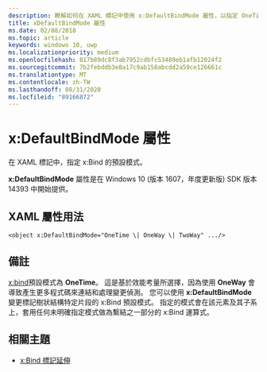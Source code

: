 ```yaml
---
description: 瞭解如何在 XAML 標記中使用 x:DefaultBindMode 屬性，以指定 OneTime 以外 x:Bind 的預設模式。
title: xDefaultBindMode 屬性
ms.date: 02/08/2018
ms.topic: article
keywords: windows 10, uwp
ms.localizationpriority: medium
ms.openlocfilehash: 817b89dc8f3ab7952cdbfc53489eb1afb12024f2
ms.sourcegitcommit: 7b2febddb3e8a17c9ab158abcdd2a59ce126661c
ms.translationtype: MT
ms.contentlocale: zh-TW
ms.lasthandoff: 08/31/2020
ms.locfileid: "89166872"
---
```

# <a name="xdefaultbindmode-attribute"></a>x:DefaultBindMode 屬性

在 XAML 標記中，指定 x:Bind 的預設模式。

**x:DefaultBindMode** 屬性是在 Windows 10 (版本 1607，年度更新版) SDK 版本 14393 中開始提供。

## <a name="xaml-attribute-usage"></a>XAML 屬性用法

``` syntax
<object x:DefaultBindMode="OneTime \| OneWay \| TwoWay" .../>
```

## <a name="remarks"></a>備註

[x:bind](x-bind-markup-extension.md)預設模式為 **OneTime**。 這是基於效能考量所選擇，因為使用 **OneWay** 會導致產生更多程式碼來連結和處理變更偵測。 您可以使用 **x:DefaultBindMode** 變更標記樹狀結構特定片段的 x:Bind 預設模式。 指定的模式會在該元素及其子系上，套用任何未明確指定模式做為繫結之一部分的 x:Bind 運算式。

## <a name="related-topics"></a>相關主題

* [x:Bind 標記延伸](x-bind-markup-extension.md)
